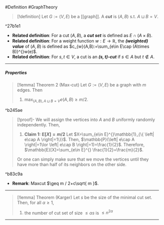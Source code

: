 #Definition #GraphTheory 

> [!definition]
> Let $G:=(V,E)$ be a [[graph]]. A ***cut*** is $(A,B)$ s.t. $A\sqcup B=V$. 

^27b1e1

- **Related definition**: For a cut $(A,B)$, a ***cut set*** is defined as $E\cap (A\times B)$. 
- **Related definition**: For a weight function $w:E \to \mathbb{R}$, the ***(weighted) value*** of $(A,B)$  is defined as $c_{w}(A,B):=\sum_{e\in E\cap (A\times B)}^{}w(e)$. 
- **Related definition**: For $s,t\in V$, a cut is an ***$(s,t)$-cut*** if $s\in A$ but $t\notin A$.
---
##### Properties

> [!lemma] Theorem 2 (Max-cut)
> Let $G:=(V,E)$ be a graph with $m$ edges. Then
> 1. $\max_{(A,B),A\sqcup B = V}e(A,B)\geq m / 2$.

^b245ae

> [!proof]-
> We will assign the vertices into $A$ and $B$ uniformly randomly independently. Then, 
> 1. **Claim 1: $\mathbb{E}[X] = m / 2$**
>    Let $X=\sum_{e\in E}^{}\mathbb{1}_{\{ \left| e\cap A \right|=1\}}$. Then, $\mathbb{P}(\left| e\cap A \right|=1\lor \left| e\cap B \right|=1)=\frac{1}{2}$. Therefore, $\mathbb{E}[X]=\sum_{e\in E}^{} \frac{1}{2}=\frac{m}{2}$. 
>    
>  Or one can simply make sure that we move the vertices until they have more than half of its neighbors on the other side.

^b83c9a

- **Remark**: Maxcut $\geq m / 2+c\sqrt{ m }$. 
---

> [!lemma] Theorem (Karger)
> Let $s$ be the size of the minimal cut set. Then, for all $\alpha\geq 1$, 
> 1. the number of cut set of size $\leq\alpha s$ is $\leq n^{2\alpha}$
---
